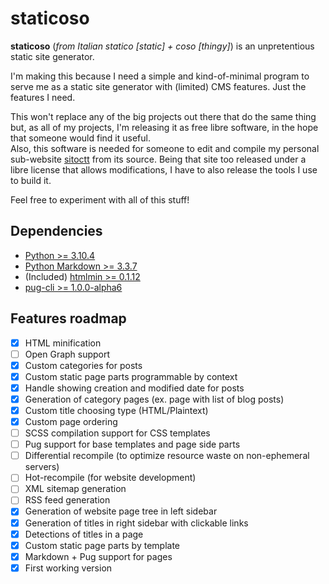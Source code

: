 # staticoso

**staticoso** (_from Italian statico [static] + coso [thingy]_) is an unpretentious static site generator.

I'm making this because I need a simple and kind-of-minimal program to serve me as a static site generator with (limited) CMS features. Just the features I need.

This won't replace any of the big projects out there that do the same thing but, as all of my projects, I'm releasing it as free libre software, in the hope that someone would find it useful.  
Also, this software is needed for someone to edit and compile my personal sub-website [sitoctt](https://octtspacc.gitlab.io/sitoctt) from its source. Being that site too released under a libre license that allows modifications, I have to also release the tools I use to build it.

Feel free to experiment with all of this stuff!

## Dependencies
- [Python >= 3.10.4](https://python.org)
- [Python Markdown >= 3.3.7](https://pypi.org/project/Markdown)
- (Included) [htmlmin >= 0.1.12](https://pypi.org/project/htmlmin)
- [pug-cli >= 1.0.0-alpha6](https://npmjs.com/package/pug-cli)

## Features roadmap
- [x] HTML minification
- [ ] Open Graph support
- [x] Custom categories for posts
- [x] Custom static page parts programmable by context
- [x] Handle showing creation and modified date for posts
- [x] Generation of category pages (ex. page with list of blog posts)
- [x] Custom title choosing type (HTML/Plaintext)
- [x] Custom page ordering
- [ ] SCSS compilation support for CSS templates
- [ ] Pug support for base templates and page side parts
- [ ] Differential recompile (to optimize resource waste on non-ephemeral servers)
- [ ] Hot-recompile (for website development)
- [ ] XML sitemap generation
- [ ] RSS feed generation
- [x] Generation of website page tree in left sidebar
- [x] Generation of titles in right sidebar with clickable links
- [x] Detections of titles in a page
- [x] Custom static page parts by template
- [x] Markdown + Pug support for pages
- [x] First working version
